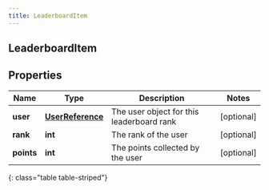 ```yaml
---
title: LeaderboardItem
---
```

## LeaderboardItem

## Properties

|Name | Type | Description | Notes|
|------------ | ------------- | ------------- | -------------|
| **user** | [**UserReference**](UserReference.html) | The user object for this leaderboard rank | [optional] |
| **rank** | **int** | The rank of the user | [optional] |
| **points** | **int** | The points collected by the user | [optional] |
{: class="table table-striped"}


